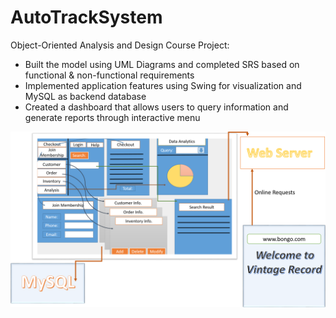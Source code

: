 # AutoTrackSystem
Object-Oriented Analysis and Design Course Project:   
-  Built the model using UML Diagrams and completed SRS based on functional & non-functional requirements
-  Implemented application features using Swing for visualization and MySQL as backend database 
-  Created a dashboard that allows users to query information and generate reports through interactive menu

  ![Alt text](SystemStructure.png "Optional Title")
